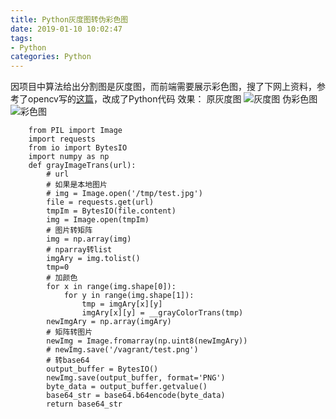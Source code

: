```yaml
---
title: Python灰度图转伪彩色图
date: 2019-01-10 10:02:47
tags: 
- Python
categories: Python
---
```

因项目中算法给出分割图是灰度图，而前端需要展示彩色图，搜了下网上资料，参考了opencv写的[这篇](http://blog.sina.com.cn/s/blog_8924265b0101ext1.html)，改成了Python代码
效果：
原灰度图
![灰度图](https://upload-images.jianshu.io/upload_images/14827444-b83e1508197f3373.png?imageMogr2/auto-orient/strip%7CimageView2/2/w/1240)
伪彩色图
![彩色图](https://upload-images.jianshu.io/upload_images/14827444-74c7a847851bcac8.png?imageMogr2/auto-orient/strip%7CimageView2/2/w/1240)

```
    from PIL import Image
    import requests
    from io import BytesIO
    import numpy as np
    def grayImageTrans(url):
        # url
        # 如果是本地图片
        # img = Image.open('/tmp/test.jpg')
        file = requests.get(url)
        tmpIm = BytesIO(file.content)
        img = Image.open(tmpIm)
        # 图片转矩阵
        img = np.array(img)
        # nparray转list
        imgAry = img.tolist()
        tmp=0
        # 加颜色
        for x in range(img.shape[0]):
            for y in range(img.shape[1]):
                tmp = imgAry[x][y]
                imgAry[x][y] = __grayColorTrans(tmp)
        newImgAry = np.array(imgAry)
        # 矩阵转图片
        newImg = Image.fromarray(np.uint8(newImgAry))
        # newImg.save('/vagrant/test.png')
        # 转base64
        output_buffer = BytesIO()
        newImg.save(output_buffer, format='PNG')
        byte_data = output_buffer.getvalue()
        base64_str = base64.b64encode(byte_data)
        return base64_str
```